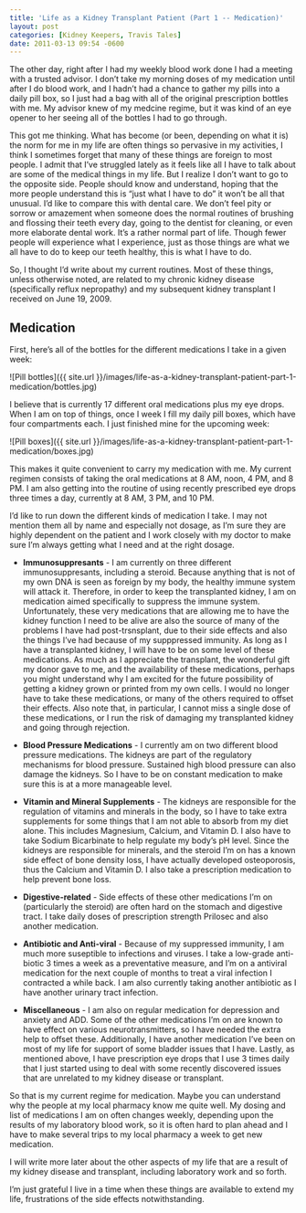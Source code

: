```yaml
---
title: 'Life as a Kidney Transplant Patient (Part 1 -- Medication)'
layout: post
categories: [Kidney Keepers, Travis Tales]
date: 2011-03-13 09:54 -0600
---
```


The other day, right after I had my weekly blood work done I had a meeting with a trusted advisor.  I don’t take my morning doses of my medication until after I do blood work, and I hadn’t had a chance to gather my pills into a daily pill box, so I just had a bag with all of the original prescription bottles with me.  My advisor knew of my medcine regime, but it was kind of an eye opener to her seeing all of the bottles I had to go through.

This got me thinking.  What has become (or been, depending on what it is) the norm for me in my life are often things so pervasive in my activities, I think I sometimes forget that many of these things are foreign to most people.  I admit that I’ve struggled lately as it feels like all I have to talk about are some of the medical things in my life.  But I realize I don’t want to go to the opposite side.  People should know and understand, hoping that the more people understand this is “just what I have to do” it won’t be all that unusual.  I’d like to compare this with dental care.  We don’t feel pity or sorrow or amazement when someone does the normal routines of brushing and flossing their teeth every day, going to the dentist for cleaning, or even more elaborate dental work.  It’s a rather normal part of life.  Though fewer people will experience what I experience, just as those things are what we all have to do to keep our teeth healthy, this is what I have to do.

So, I thought I’d write about my current routines.  Most of these things, unless otherwise noted, are related to my chronic kidney disease (specifically reflux nepropathy) and my subsequent kidney transplant I received on June 19, 2009.

Medication
----------

First, here’s all of the bottles for the different medications I take in a given week:

![Pill bottles]({{ site.url }}/images/life-as-a-kidney-transplant-patient-part-1-medication/bottles.jpg)

I believe that is currently 17 different oral medications plus my eye drops.  When I am on top of things, once I week I fill my daily pill boxes, which have four compartments each.  I just finished mine for the upcoming week:

![Pill boxes]({{ site.url }}/images/life-as-a-kidney-transplant-patient-part-1-medication/boxes.jpg)

This makes it quite convenient to carry my medication with me.  My current regimen consists of taking the oral medications at 8 AM, noon, 4 PM, and 8 PM.  I am also getting into the routine of using recently prescribed eye drops three times a day, currently at 8 AM, 3 PM, and 10 PM.

I’d like to run down the different kinds of medication I take.  I may not mention them all by name and especially not dosage, as I’m sure they are highly dependent on the patient and I work closely with my doctor to make sure I’m always getting what I need and at the right dosage.

- **Immunosuppresants** - I am currently on three different immunosuppresants, including a steroid.  Because anything that is not of my own DNA is seen as foreign by my body, the healthy immune system will attack it.  Therefore, in order to keep the transplanted kidney, I am on medication aimed specifically to suppress the immune system.  Unfortunately, these very medications that are allowing me to have the kidney function I need to be alive are also the source of many of the problems I have had post-trsnsplant, due to their side effects and also the things I’ve had because of my supppressed immunity.  As long as I have a transplanted kidney, I will have to be on some level of these medications.  As much as I appreciate the transplant, the wonderful gift my donor gave to me, and the availability of these medications, perhaps you might understand why I am excited for the future possibility of getting a kidney grown or printed from my own cells.  I would no longer have to take these medications, or many of the others required to offset their effects. Also note that, in particular, I cannot miss a single dose of these medications, or I run the risk of damaging my transplanted kidney and going through rejection.

- **Blood Pressure Medications** - I currently am on two different blood pressure medications.  The kidneys are part of the regulatory mechanisms for blood pressure.  Sustained high blood pressure can also damage the kidneys.  So I have to be on constant medication to make sure this is at a more manageable level.

- **Vitamin and Mineral Supplements** - The kidneys are responsible for the regulation of vitamins and minerals in the body, so I have to take extra supplements for some things that I am not able to absorb from my diet alone.  This includes Magnesium, Calcium, and Vitamin D.  I also have to take Sodium Bicarbinate to help regulate my body’s pH level.  Since the kidneys are responsible for minerals, and the steroid I’m on has a known side effect of bone density loss, I have actually developed osteoporosis, thus the Calcium and Vitamin D.  I also take a prescription medication to help prevent bone loss.

- **Digestive-related** - Side effects of these other medications I’m on (particularly the steroid) are often hard on the stomach and digestive tract.  I take daily doses of prescription strength Prilosec and also another medication.

- **Antibiotic and Anti-viral** - Because of my suppressed immunity, I am much more suseptible to infections and viruses.  I take a low-grade anti-biotic 3 times a week as a preventative measure, and I’m on a antiviral medication for the next couple of months to treat a viral infection I contracted a while back.  I am also currently taking another antibiotic as I have another urinary tract infection.

- **Miscellaneous** - I am also on regular medication for depression and anxiety and ADD.  Some of the other medications I’m on are known to have effect on various neurotransmitters, so I have needed the extra help to offset these.  Additionally, I have another medication I’ve been on most of my life for support of some bladder issues that I have.  Lastly, as mentioned above, I have prescription eye drops that I use 3 times daily that I just started using to deal with some recently discovered issues that are unrelated to my kidney disease or transplant.

So that is my current regime for medication.  Maybe you can understand why the people at my local pharmacy know me quite well.  My dosing and list of medications I am on often changes weekly, depending upon the results of my laboratory blood work, so it is often hard to plan ahead and I have to make several trips to my local pharmacy a week to get new medication.

I will write more later about the other aspects of my life that are a result of my kidney disease and transplant, including laboratory work and so forth.

I’m just grateful I live in a time when these things are available to extend my life, frustrations of the side effects notwithstanding.
